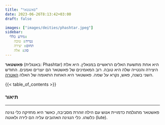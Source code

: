 ```yaml
---
title: "פאשטאר"
date: 2023-06-26T8:13:42+03:00
draft: false

images: ["images/deities/phashtar.jpeg"]
sidebar:
  מידע כללי:
    נטייה: טובה
    תחום: יצירה
    סוג: אלה
---
```

**פאשטאר** (באנגלית: Phashtar) היא אחת מתשעת האלים הראשיים במנאלין. היא אלת היצירה והנטייה שלה היא טובה. רוב המאמינים של פאשטאר הם יוצרים ואמנים. החודש השני בשנה, פאש, נקרא על שמה. פאשטאר היא האחות התאומה של האלה [האטרה](../hatera). 

{{< table_of_contents >}}

### תיאור
---
פאשטאר מתגלמת כדמויית אנוש עם הילה זוהרת מסביבה, כאשר היא מחזיקה כלי נגינה כלשהו. כלי הנגינה האהובים עליה הם לירה ולאוטה (lute). 
